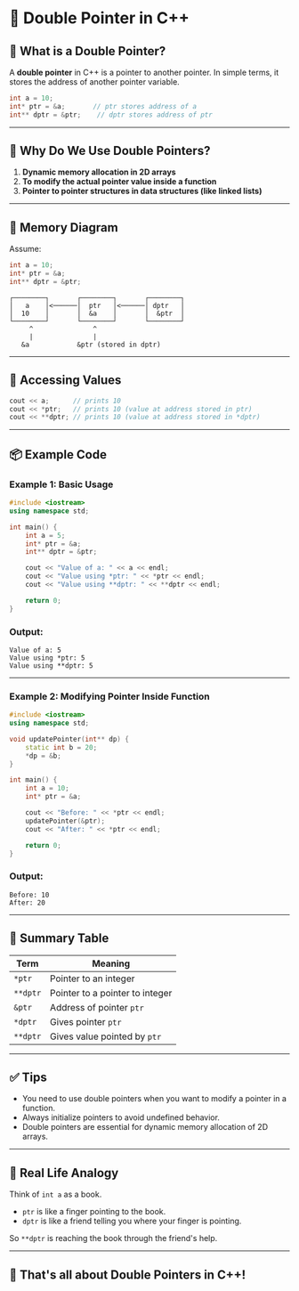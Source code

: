 # 📌 Double Pointer in C++

## 🧠 What is a Double Pointer?
A **double pointer** in C++ is a pointer to another pointer. In simple terms, it stores the address of another pointer variable.

```cpp
int a = 10;
int* ptr = &a;       // ptr stores address of a
int** dptr = &ptr;    // dptr stores address of ptr
```

---

## 🧩 Why Do We Use Double Pointers?

1. **Dynamic memory allocation in 2D arrays**
2. **To modify the actual pointer value inside a function**
3. **Pointer to pointer structures in data structures (like linked lists)**

---

## 🧪 Memory Diagram

Assume:
```cpp
int a = 10;
int* ptr = &a;
int** dptr = &ptr;
```

```
┌────────┐       ┌────────┐       ┌────────┐
│   a    │<──────│  ptr   │<──────│ dptr   │
│  10    │       │  &a    │       │  &ptr  │
└────────┘       └────────┘       └────────┘
     ^               ^
     |               |
   &a            &ptr (stored in dptr)
```

---

## 🧾 Accessing Values

```cpp
cout << a;      // prints 10
cout << *ptr;   // prints 10 (value at address stored in ptr)
cout << **dptr; // prints 10 (value at address stored in *dptr)
```

---

## 📦 Example Code

### Example 1: Basic Usage
```cpp
#include <iostream>
using namespace std;

int main() {
    int a = 5;
    int* ptr = &a;
    int** dptr = &ptr;

    cout << "Value of a: " << a << endl;
    cout << "Value using *ptr: " << *ptr << endl;
    cout << "Value using **dptr: " << **dptr << endl;

    return 0;
}
```

### Output:
```
Value of a: 5
Value using *ptr: 5
Value using **dptr: 5
```

---

### Example 2: Modifying Pointer Inside Function
```cpp
#include <iostream>
using namespace std;

void updatePointer(int** dp) {
    static int b = 20;
    *dp = &b;
}

int main() {
    int a = 10;
    int* ptr = &a;

    cout << "Before: " << *ptr << endl;
    updatePointer(&ptr);
    cout << "After: " << *ptr << endl;

    return 0;
}
```

### Output:
```
Before: 10
After: 20
```

---

## 🧵 Summary Table

| Term       | Meaning                          |
|------------|----------------------------------|
| `*ptr`     | Pointer to an integer            |
| `**dptr`   | Pointer to a pointer to integer  |
| `&ptr`     | Address of pointer `ptr`         |
| `*dptr`    | Gives pointer `ptr`              |
| `**dptr`   | Gives value pointed by `ptr`     |

---

## ✅ Tips
- You need to use double pointers when you want to modify a pointer in a function.
- Always initialize pointers to avoid undefined behavior.
- Double pointers are essential for dynamic memory allocation of 2D arrays.

---

## 🧠 Real Life Analogy
Think of `int a` as a book.
- `ptr` is like a finger pointing to the book.
- `dptr` is like a friend telling you where your finger is pointing.

So `**dptr` is reaching the book through the friend's help.

---

## 🚀 That's all about Double Pointers in C++!
